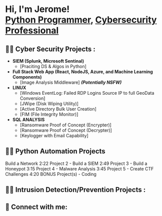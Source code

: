 <h1>Hi, I'm Jerome! <br/><a href="https://github.com/jjcarter80"> Python Programmer</a>, <a href="https://www.linkedin.com/in/j-carter-johnson/">Cybersecurity Professional</a>

<h2>👨‍💻 Cyber Security Projects :</h2>

- <b> SIEM (Splunk, Microsoft Sentinal)</b>
  - [Praciting DS & Algos in Python]
- <b>Full Stack Web App (React, NodeJS, Azure, and Machine Learning Components)</b>
  - [Image Analysis Middleware] <b><i>(Potentially NSFW)</b></i>
- <b> LINUX </b>
  - [Windows EventLog: Failed RDP Logins Source IP to full GeoData Conversion]
  - [JWipe (Disk Wiping Utility)]
  - [Active Directory Bulk User Creation]
  - [FIM (File Integrity Monitor)]
- <b> SQL ANALYSIS</b>
  - [Ransomware Proof of Concept (Encrypter)]
  - [Ransomware Proof of Concept (Decrypter)]
  - [Keylogger with Email Capability]

<h2> 👨‍💻 Python Automation Projects </h2>
Build a Network
2:22 Project 2 - Build a SIEM
2:49 Project 3 - Build a Honeypot
3:15 Project 4 - Malware Analysis
3:45 Project 5 - Create CTF Challenges
4:20 BONUS Project(s) - Coding


<h2>👨‍💻 Intrusion Detection/Prevention Projects :</h2>

<h2> 🤳 Connect with me:</h2>




[youtube]: https://www.youtube.com/c/jjthecarter
[instagram]: https://www.instagram.com/jjthecarter/
[linkedin]: https://linkedin.com/in/j-carter-johnson

<!--
**jjcarter80/jjcarter80** is a ✨ _special_ ✨ repository because its `README.md` (this file) appears on your GitHub profile.

Here are some ideas to get you started:

- 🔭 I’m currently working on ...
- 🌱 I’m currently learning ...
- 👯 I’m looking to collaborate on ...
- 🤔 I’m looking for help with ...
- 💬 Ask me about ...
- 📫 How to reach me: ...
- 😄 Pronouns: ...
- ⚡ Fun fact: ...
-->

